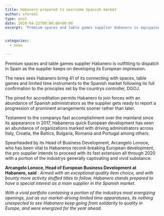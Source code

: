```yaml
---
title: Habanero prepared to overcome Spanish market
author: xforeal 
type: post
date: 2020-04-22T00:00:00+00:00
excerpt: 'Premium spaces and table games supplier Habanero is equipping to dispatch in Spain as the supplier keeps on developing its European footprint '


categories:
  - news

---
```

Premium spaces and table games supplier Habanero is outfitting to dispatch in Spain as the supplier keeps on developing its European impression. 

The news sees Habanero bring 41 of its connecting with spaces, table games and limited time instruments to the Spanish market following its full confirmation to the principles set by the countrys controller, DGOJ. 

The pined for accreditation permits Habanero to join forces with an abundance of Spanish administrators as the supplier gets ready to report a progression of prominent arrangements sooner rather than later. 

Testament to the companys fast accomplishment over the mainland since its appearance in 2017, Habaneros quick European development has seen an abundance of organizations marked with driving administrators across Italy, Croatia, the Baltics, Bulgaria, Romania and Portugal among others. 

Spearheaded by its Head of Business Development, Arcangelo Lonoce, who has been vital to Habaneros record-breaking European development, the pro supplier intends to proceed with its fast extension all through 2020 with a portion of the industrys generally captivating and vivid substance. 

**Arcangelo Lonoce, Head of European Business Development at Habanero, said** : _Armed with an exceptional quality item choice, and with bounty more activity stuffed titles to follow, Habanero stands prepared to have a special interest as a main supplier in the Spanish market._ 

_With a vivid portfolio containing a portion of the industrys most energizing openings, just as our market-driving limited time apparatuses, its nothing unexpected to see Habanero keep going from solidarity to quality in Europe, and were energized for the year ahead._